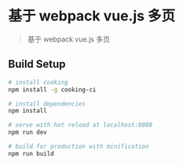 # 基于 webpack vue.js 多页

> 基于 webpack vue.js 多页

## Build Setup

``` bash
# install cooking
npm install -g cooking-ci

# install dependencies
npm install

# serve with hot reload at localhost:8080
npm run dev

# build for production with minification
npm run build
```
